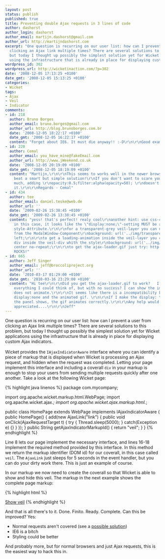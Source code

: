 ```yaml
---
layout: post
status: publish
published: true
title: Preventing double Ajax requests in 3 lines of code
author: dashorst
author_login: dashorst
author_email: martijn.dashorst@gmail.com
author_url: http://martijndashorst.com
excerpt: "One question is recurring on our user list: how can I prevent a user from
  clicking an Ajax link multiple times? There are several solutions to this problem,
  but today I thought up possibly the simplest solution yet for Wicket applications
  using the infrastructure that is already in place for displaying custom Ajax indicators.\r\n"
wordpress_id: 302
wordpress_url: http://wicketinaction.com/?p=302
date: '2008-12-05 17:13:25 +0100'
date_gmt: '2008-12-05 15:13:25 +0100'
categories:
- Wicket
tags:
- Ajax
- Veil
- Indicator
comments:
- id: 218
  author: Bruno Borges
  author_email: bruno.borges@gmail.com
  author_url: http://blog.brunoborges.com.br
  date: '2008-12-05 18:22:17 +0100'
  date_gmt: '2008-12-05 16:22:17 +0100'
  content: "Forget about IE6. It must die anyway!! :-D\r\n\r\nGood example, btw."
- id: 220
  author: Cemal
  author_email: you_have_mine@fakeEmail.com
  author_url: http://www.jWeekend.co.uk
  date: '2008-12-05 20:19:09 +0100'
  date_gmt: '2008-12-05 18:19:09 +0100'
  content: "Martijn,\r\n\r\nThis seems to works well in the newer browsers.\r\nCan't
    beat a smart but simple solution!\r\nIf you don't want to scare your user(s) too
    much, adding \r\nopacity:0.5;filter:alpha(opacity=50); \r\ndoesn't seem to break
    it.\r\n\r\nRegards - Cemal"
- id: 434
  author: tee
  author_email: daniel.teske@web.de
  author_url: ''
  date: '2009-02-26 15:38:45 +0100'
  date_gmt: '2009-02-26 13:38:45 +0100'
  content: "yess! that's perfect! realy cool\r\nanother hint: use css-classes! but
    in this case, it looks like the \"display:none;\"-setting MUST be a part of the
    style-Attribute.\r\n\r\nfor a transparent-grey veil-layer you can use the transparent2.png
    from the ModalWindow-Component\r\nbackground: url('../img/transparent2.png') top
    left;\r\n\r\nto get a loading-animation inside the veil-layer you can put another
    div inside the veil-div whith the style\r\nbackground: url('../img/ajax-loader.gif')
    center no-repeat;\r\n\r\nto get the ajax-loader.gif just try: http://www.ajaxload.info/\r\n\r\nIAjaxIndicatorAware
    ROCKS!"
- id: 665
  author: Jeff Singer
  author_email: jeff@broccoliproject.org
  author_url: ''
  date: '2010-03-17 01:29:00 +0100'
  date_gmt: '2010-03-16 23:29:00 +0100'
  content: "Hi tee\r\n\r\nDid you get the ajax-loader.gif to work?   I have tried
    everything I could think of, but with no success? I can show the image, but it
    does not animate.\r\n\r\nIt seems like there is a incompatibility between the
    display:none and the animated gif. \r\n\r\nIf I make the display: \"\"     then
    the panel shows, the gif animates correctly.\r\n\r\nAny help would be greatly
    appreciated....\r\n\r\nJeff"
---
```

<p>One question is recurring on our user list: how can I prevent a user from clicking an Ajax link multiple times? There are several solutions to this problem, but today I thought up possibly the simplest solution yet for Wicket applications using the infrastructure that is already in place for displaying custom Ajax indicators.<br />
<a id="more"></a><a id="more-302"></a><br />
Wicket provides the <code>IAjaxIndicatorAware</code> interface where you can identify a piece of markup that is displayed when Wicket is processing an Ajax request, and hidden when the request was completed. Letting your page implement this interface and including a coverall <code>div</code> in your markup is enough to stop your users from sending multiple requests quickly after one another. Take a look at the following Wicket page:</p>

{% highlight java linenos %}
package com.mycompany;

import org.apache.wicket.markup.html.WebPage;
import org.apache.wicket.ajax.*;
import org.apache.wicket.ajax.markup.html.*;

public class HomePage extends WebPage 
                      implements IAjaxIndicatorAware {
    public HomePage() {
        add(new AjaxLink("link") {
            public void onClick(AjaxRequestTarget t) {
                try { Thread.sleep(5000); } catch(Exception e) {}
            }
        });
    }
    public String getAjaxIndicatorMarkupId() {
        return "veil";
    }
}
{% endhighlight %}

<p>Line 8 lets our page implement the necessary interface, and lines 16-18 implement the required method provided by this interface. In this method we return the markup identifier (DOM id) for our coverall, in this case called <code>veil</code>. The <code>AjaxLink</code> just sleeps for 5 seconds in the event handler, but you can do your dirty work there. This is just an example of course.</p>
<p>
In our markup we now need to create the coverall so that Wicket is able to show and hide this veil. The markup in the next example shows the complete page markup:</p>

{% highlight html %}
<html>
    <head>
        <title>Wicket Quickstart Archetype Homepage</title>
    </head>
    <body>
        <a href="#" wicket:id="link">Show veil</a>
        <div id="veil" style="display:none;position:absolute;top:0;left:0;z-index=99999;background-color:black;width:100%;height:100%;color:white">
            <h1>Can't touch this</h1>
        </div>
    </body>
</html>
{% endhighlight %}

<p>And that is all there's to it. Done. Finito. Ready. Complete. Can this be improved? Yes:</p>
<ul>
<li>Normal requests aren't covered (see a <a href="http://cwiki.apache.org/WICKET/generic-busy-indicator-for-both-ajax-and-non-ajax-submits.html">possible solution</a>)</li>
<li>IE6 is a bitch</li>
<li>Styling could be better</li>
</ul>
<p>And probably more, but for normal browsers and just Ajax requests, this is the easiest way to hack this in.</p>

